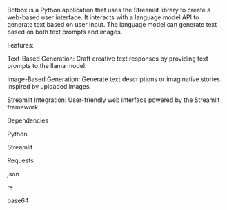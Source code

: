 Botbox is a Python application that uses the Streamlit library to create a web-based user interface. It interacts with a language model API to generate text based on user input. The language model can generate text based on both text prompts and images.

Features:

Text-Based Generation: Craft creative text responses by providing text prompts to the llama model.

Image-Based Generation: Generate text descriptions or imaginative stories inspired by uploaded images.

Streamlit Integration: User-friendly web interface powered by the Streamlit framework.



Dependencies

Python

Streamlit

Requests

json

re

base64
